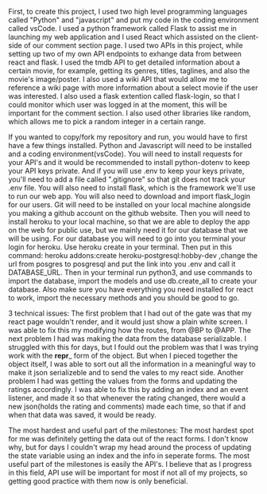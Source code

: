 First, to create this project, I used two high level programming languages called "Python" and "javascript" and put my code in the coding environment called vsCode. I used a python framework called Flask to assist me in launching my web application and I used React which assisted on the client-side of our comment section page. I used two APIs in this project, while setting up two of my own API endpoints to exhange data from between react and flask. I used the tmdb API to get detailed information about a certain movie, for example, getting its genres, titles, taglines, and also the movie's image/poster. I also used a wiki API that would allow me to reference a wiki page with more information about a select movie if the user was interested. I also used a flask extention called flask-login, so that I could monitor which user was logged in at the moment, this will be important for the comment section. I also used other libraries like random, which allows me to pick a random integer in a certain range.

If you wanted to copy/fork my repository and run, you would have to first have a few things installed. Python and Javascript will need to be installed and a coding environment(vsCode). You will need to install requests for your API's and it would be recommended to install python-dotenv to keep your API keys private. And if you will use .env to keep your keys private, you'll need to add a file called ".gitignore" so that git does not track your .env file. You will also need to install flask, which is the framework we'll use to run our web app. You will also need to download and import flask_login for our users. Git will need to be installed on your local machine alongside you making a github account on the github website. Then you will need to install heroku to your local machine, so that we are able to deploy the app on the web for public use, but we mainly need it for our database that we will be using. For our database you will need to go into you terminal your login for heroku. Use heroku create in your terminal. Then put in this command: heroku addons:create heroku-postgresql:hobby-dev ,change the url from posgres to posgresql and put the link into you .env and call it DATABASE_URL. Then in your terminal run python3, and use commands to import the database, import the models and use db.create_all to create your database. Also make sure you have everything you need installed for react to work, import the necessary methods and you should be good to go.

3 technical issues: 
The first problem that I had out of the gate was that my react page wouldn't render, and it would just show a plain white screen. I was able to fix this my modifying how the routes, from @BP to @APP.
The next problem I had was making the data from the database serializable. I struggled with this for days, but I fould out the problem was that I was trying work with the __repr___ form of the object. But when I pieced together the object itself, I was able to sort out all the information in a meaningful way to make it json serializeble and to send the vales to my react side.
Another problem I had was getting the values from the forms and updating the ratings accordingly. I was able to fix this by adding an index and an event listener, and made it so that whenever the rating changed, there would a new json(holds the rating and comments) made each time, so that if and when that data was saved, it would be ready.

The most hardest and useful part of the milestones:
The most hardest spot for me was definitely getting the data out of the react forms. I don't know why, but for days I couldn't wrap my head around the process of updating the state variable using an index and the info in seperate forms. The most useful part of the milestones is easily the API's. I believe that as I progress in this field, API use will be important for most if not all of my projects, so getting good practice with them now is only beneficial.
